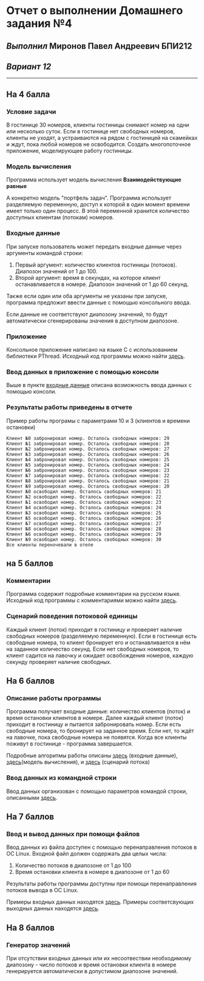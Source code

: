 # **Отчет о выполнении Домашнего задания №4**

## *Выполнил* Миронов Павел Андреевич БПИ212

## *Вариант 12*

---

## На 4 балла

### Условие задачи

В гостинице 30 номеров, клиенты гостиницы снимают номер на одни или несколько суток. Если в гостинице нет свободных номеров, клиенты не уходят, а устраиваются на рядом с гостиницей на скамейках и ждут, пока любой номеров не освободится. Создать многопоточное приложение, моделирующее работу гостиницы.


### Модель вычисления

Программа использует модель вычисления **Взаимодействующие равные**

А конкретно модель "портфель задач".
Программа использует разделяемую переменную, доступ к которой в один момент времени имеет только один процесс.
В этой переменной хранится количество доступных клиентам (потокам) номеров.

### Входные данные

При запуске пользователь может передать входные данные через аргументы командой строки:

1. Первый аргумент: количество клиентов гостиницы (потоков). Диапозон значений от 1 до 100.
2. Второй аргумент: время в секундах, на которое клиент останавливается в номере. Диапозон значений от 1 до 60 секунд.

Также если один или оба аргументы не указаны при запуске, программа предложит ввести данные с помощью консольного ввода.

Если данные не соответствуют диапозону значений, то будут автоматически сгенерированы значения в доступном диапозоне.

### Приложение

Консольное приложение написано на языке C с использованием библиотеки PThread. Исходный код программы можно найти [здесь](main.c).

### Ввод данных в приложение c помощью консоли

Выше в пункте [входные данные](#входные-данные) описана возможность ввода данных с помощью консоли.

### Результаты работы приведены в отчете

Пример работы програмы с параметрами 10 и 3 (клиентов и времени остановки)
```
Клиент №0 забронировал номер. Осталось свободных номеров: 29
Клиент №1 забронировал номер. Осталось свободных номеров: 28
Клиент №2 забронировал номер. Осталось свободных номеров: 27
Клиент №3 забронировал номер. Осталось свободных номеров: 26
Клиент №4 забронировал номер. Осталось свободных номеров: 25
Клиент №5 забронировал номер. Осталось свободных номеров: 24
Клиент №6 забронировал номер. Осталось свободных номеров: 23
Клиент №7 забронировал номер. Осталось свободных номеров: 22
Клиент №8 забронировал номер. Осталось свободных номеров: 21
Клиент №9 забронировал номер. Осталось свободных номеров: 20
Клиент №0 освободил номер. Осталось свободных номеров: 21
Клиент №2 освободил номер. Осталось свободных номеров: 22
Клиент №1 освободил номер. Осталось свободных номеров: 23
Клиент №4 освободил номер. Осталось свободных номеров: 24
Клиент №3 освободил номер. Осталось свободных номеров: 25
Клиент №5 освободил номер. Осталось свободных номеров: 26
Клиент №7 освободил номер. Осталось свободных номеров: 27
Клиент №8 освободил номер. Осталось свободных номеров: 28
Клиент №6 освободил номер. Осталось свободных номеров: 29
Клиент №9 освободил номер. Осталось свободных номеров: 30
Все клиенты переночевали в отеле
```

## на 5 баллов

### Комментарии

Программа содержит подробные комментарии на русском языке.
Исходный код программы с комментариями можно найти [здесь](main.c).


### Сценарий поведения потоковой единицы

Каждый клиент (поток) приходит в гостиницу и проверяет наличие свободных номеров (разделяемую переменную). Если в гостинице есть свободные номера, то клиент бронирует его и останавливается в нём на заданное количество секунд.
Если нет свободных номеров, то клиент садится на лавочку и ожидает освобождения номеров, каждую секунду проверяет наличие свободных.

## На 6 баллов

### Описание работы программы

Программа получает входные данные: количество клиентов (поток) и время остановки клиентов в номере. Далее каждый клиент (поток) приходит в гостиницу и пытается забронировать номер. Если есть свободные номера, то бронирует на заданное время. Если нет, то ждёт на лавочке, пока свободные номера не появятся.
Когда все клиенты поживут в гостинице - программа завершается.

Подробные алгоритмы работы описаны [здесь](#входные-данные) (входные данные), [здесь](#модель-вычисления)(модель вычисления), и [здесь](#сценарий-поведения-потоковой-единицы) (сценарий потока)

### Ввод данных из командной строки

Ввод данных организован с помощью параметров командой строки, описанными [здесь](#входные-данные).

## На 7 баллов

### Ввод и вывод данных при помощи файлов

Ввод данных из файла доступен с помощью перенаправления потоков в OC Linux.
Входной файл должен содержать два целых числа:
1. Количество потоков в диапозоне от 1 до 100
2. Время остановки клиента в номере в диапозоне от 1 до 60

Результаты работы программы доступны при помощи перенаправления потоков вывода в OC Linux.

Примеры входных данных находятся [здесь](./input/).
Примеры соответсвующих выходных данных находятся [здесь](./output/).

## На 8 баллов

### Генератор значений

При отсутствии входных данных или их несоотвествии необходимому диапозону - число потоков и время остановки клиента в номере генерируется автоматически в допустимом диапозоне значений.
